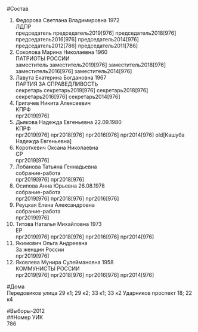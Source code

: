 #Состав  
1. Федорова Светлана Владимировна 1972  
    ЛДПР  
    председатель председатель2019[976] председатель2018[976] председатель2016[976] председатель2014[976] председатель2012[786] председатель2011[786]  
2. Соколова Марина Николаевна 1960  
    ПАТРИОТЫ РОССИИ  
    заместитель заместитель2019[976] заместитель2018[976] заместитель2016[976] заместитель2014[976]  
3. Лавута Екатерина Богдановна 1967  
    ПАРТИЯ ЗА СПРАВЕДЛИВОСТЬ  
    секретарь секретарь2019[976] секретарь2018[976] секретарь2016[976] секретарь2014[976]  
4. Григачев Никита Алексеевич  
    КПРФ  
    прг2019[976]  
5. Дьякова Надежда Евгеньевна 22.09.1980  
    КПРФ  
    прг2019[976] прг2018[976] прг2016[976] прг2014[976] old[Кашуба Надежда Евгеньевна]  
6. Короткевич Оксана Николаевна  
    СР  
    прг2019[976]  
7. Лобанова Татьяна Геннадьевна  
    собрание-работа  
    прг2019[976] прг2018[976]  
8. Осипова Анна Юрьевна 26.08.1978  
    собрание-работа  
    прг2019[976] прг2018[976] прг2016[976]  
9. Реуцкая Елена Александровна  
    собрание-работа  
    прг2019[976]  
10. Титова Наталья Михайловна 1973  
    ЕР  
    прг2019[976] прг2018[976] прг2016[976] прг2014[976]  
11. Якимович Ольга Андреевна  
    За женщин России  
    прг2019[976]  
12. Яковлева Мунира Сулеймановна 1958  
    КОММУНИСТЫ РОССИИ  
    прг2019[976] прг2018[976] прг2016[976] прг2014[976]  
  
#Дома  
Передовиков улица 29 к1; 29 к2; 33 к1; 33 к2 Ударников проспект 18; 22 к4  
  
#Выборы-2012  
##Номер УИК  
786  

